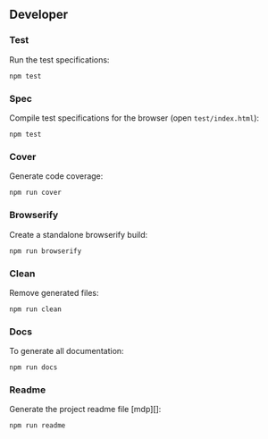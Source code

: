 ## Developer

### Test

Run the test specifications:

```
npm test
```

### Spec

Compile test specifications for the browser (open `test/index.html`):

```
npm test
```

### Cover

Generate code coverage:

```
npm run cover
```

### Browserify

Create a standalone browserify build:

```
npm run browserify
```

### Clean

Remove generated files:

```
npm run clean
```

### Docs

To generate all documentation:

```
npm run docs
```

### Readme

Generate the project readme file [mdp][]:

```
npm run readme
```
